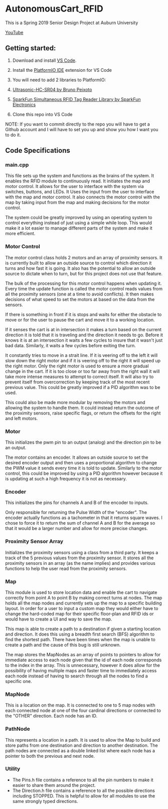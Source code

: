# AutonomousCart_RFID
This is a Spring 2019 Senior Design Project at Auburn University

[YouTube](https://youtu.be/HWZXSQpu3wU)

## Getting started:

1. Download and install [VS Code](https://code.visualstudio.com/).
2. Install the [PlatformIO IDE](https://docs.platformio.org/en/latest/ide/vscode.html) extension for VS Code

3. You will need to add 2 libraries to PlatformIO:
  1. [Ultrasonic-HC-SR04 by Bruno Peixoto](https://github.com/brunolnetto/Ultrasonic-HC-SR04?utm_source=platformio&utm_medium=piohome)
  2. [SparkFun Simultaneous RFID Tag Reader Library by SparkFun Electronics](https://github.com/sparkfun/SparkFun_Simultaneous_RFID_Tag_Reader_Library?utm_source=platformio&utm_medium=piohome)

4. Clone this repo into VS Code

NOTE: If you want to commit directly to the repo you will have to get a Github account and I will have to set you up and show you how I want you to do it.

## Code Specifications

### main.cpp

This file sets up the system and functions as the brains of the system. It enables the RFID module to continuously read. It initiates the map and motor control. It allows for the user to interface with the system via switches, buttons, and LEDs. It Uses the input from the user to interface with the map and motor control. It also connects the motor control with the map by taking input from the map and making decisions for the motor control.

The system could be greatly improved by using an operating system to control everything instead of just using a simple while loop. This would make it a lot easier to manage different parts of the system and make it more efficient.

### Motor Control

The motor control class holds 2 motors and an array of proximity sensors. It is currently built to allow an outside source to control which direction it turns and how fast it is going. It also has the potential to allow an outside source to dictate when to turn, but for this project does not use that feature.

The bulk of the processing for this motor control happens when updating it. Every time the update function is called the motor control reads values from all the proximity sensors (one at a time to avoid conflicts). It then makes decisions of what speed to set the motors at based on the data from the sensors.

If there is something in front if it is stops and waits for either the obstacle to move or for the user to pause the cart and move it to a working location.

If it senses the cart is at in intersection it makes a turn based on the current direction it is told that it is traveling and the direction it needs to go. Before it knows it is at an intersection it waits a few cycles to insure that it wasn't just bad data. Similarly, it waits a few cycles before exiting the turn.

It constantly tries to move in a strait line. If it is veering off to the left it will slow down the right motor and if it is veering off to the right it will speed up the right motor. Only the right motor is used to ensure a more gradual change in the cart. If it is too close or too far away from the right wall it will take more intense measures to attempt to correct itself. It will also try to prevent itself from overcorrection by keeping track of the most recent previous value. This could be greatly improved if a PID algorithm was to be used.

This could also be made more modular by removing the motors and allowing the system to handle them. It could instead return the outcome of the proximity sensors, raise specific flags, or return the offsets for the right and left motors.

### Motor

This initializes the pwm pin to an output (analog) and the direction pin to be an output.

The motor contains an encoder. It allows an outside source to set the desired encoder output and then uses a proportional algorithm to change the PWM value it sends every time it is told to update. Similarly to the motor control, this could be improved by using a PID algorithm however because it is updating at such a high frequency it is not as necessary.

### Encoder

This initializes the pins for channels A and B of the encoder to inputs.

Only responsible for returning the Pulse Width of the "encoder". The encoder actually functions as a tachometer in that it returns square waves. I chose to force it to return the sum of channel A and B for the average so that it would be a larger number and allow for more precise changes.

### Proximity Sensor Array

Initializes the proximity sensors using a class from a third party. It keeps a track of the 5 previous values from the proximity sensor. It stores all the proximity sensors in an array (as the name implies) and provides various functions to help the user read from the proximity sensors.

### Map

This module is used to store location data and enable the cart to navigate correctly from point A to point B by making correct turns at nodes. The map holds all the map nodes and currently sets up the map to a specific building layout. In order for a user to input a custom map they would either have to change the hard-coded map for their specific floor-plan and RFID ids or would have to create a UI and way to save the map.

This map is able to create a path to a destination if given a starting location and direction. It does this using a breadth first search (BFS) algorithm to find the shortest path. There have been times when the map is unable to create a path and the cause of this bug is still unknown.

The map stores the MapNodes as an array of points to pointers to allow for immediate access to each node given that the id of each node corresponds to the index in the array. This is unnecessary, however it does allow for the possibility of having multiple maps and faster time to immediately access each node instead of having to search through all the nodes to find a specific one.

### MapNode

This is a location on the map. It is connected to one to 5 map nodes with each connected node at one of the four cardinal directions or connected to the "OTHER" direction. Each node has an ID.

### PathNode

This represents a location in a path. It is used to allow the Map to build and store paths from one destination and direction to another destination. The path nodes are connected as a double linked list where each node has a pointer to both the previous and next node.

### Utility

- The Pins.h file contains a reference to all the pin numbers to make it easier to share them around the project.
- The Direction.h file contains a reference to all the possible directions including STOPPED. This is helpful to allow for all modules to use the same strongly typed directions. 
